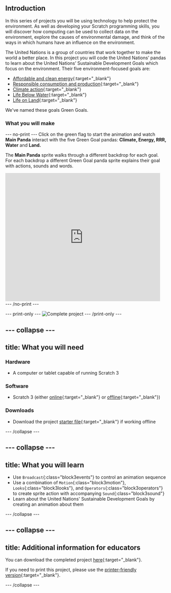 ## Introduction

In this series of projects you will be using technology to help protect the environment. As well as developing your Scratch programming skills, you will discover how computing can be used to collect data on the environment, explore the causes of environmental damage, and think of the ways in which humans have an influence on the environment.

The United Nations is a group of countries that work together to make the world a better place. In this project you will code the United Nations’ pandas to learn about the United Nations’ Sustainable Development Goals which focus on the environment. Their five environment-focused goals are:
+ [Affordable and clean energy](https://www.undp.org/content/undp/en/home/sustainable-development-goals/goal-7-affordable-and-clean-energy.html){:target="_blank"}
+ [Responsible consumption and production](https://www.undp.org/content/undp/en/home/sustainable-development-goals/goal-12-responsible-consumption-and-production.html){:target="_blank"}
+ [Climate action](https://www.undp.org/content/undp/en/home/sustainable-development-goals/goal-13-climate-action.html){:target="_blank"}
+ [Life Below Water](https://www.undp.org/content/undp/en/home/sustainable-development-goals/goal-14-life-below-water.html){:target="_blank"}
+ [Life on Land](https://www.undp.org/content/undp/en/home/sustainable-development-goals/goal-15-life-on-land.html){:target="_blank"}

We've named these goals Green Goals.

### What you will make

--- no-print ---
Click on the green flag to start the animation and watch **Main Panda** interact with the five Green Goal pandas: **Climate, Energy, RRR, Water** and **Land.**

The **Main Panda** sprite walks through a different backdrop for each goal. For each backdrop a different Green Goal panda sprite explains their goal with actions, sounds and words.

<div class="scratch-preview">
  <iframe allowtransparency="true" width="485" height="402" src="https://scratch.mit.edu/projects/embed/423884556/?autostart=false" frameborder="0"></iframe>
</div>
--- /no-print ---

--- print-only ---
![Complete project](images/showcase_static.png)
--- /print-only ---

--- collapse ---
---
title: What you will need
---
### Hardware

+ A computer or tablet capable of running Scratch 3

### Software

+ Scratch 3 (either [online](https://scratch.mit.edu/){:target="_blank"} or [offline](https://scratch.mit.edu/download){:target="_blank"})

### Downloads

+ Download the project [starter file](http://rpf.io/p/en/projectName-go){:target="_blank"} if working offline

--- /collapse ---

--- collapse ---
---
title: What you will learn
---

+ Use `Broadcast`{:class="block3events"} to control an animation sequence
+ Use a combination of `Motion`{:class="block3motion"}, `Looks`{:class="block3looks"}, and `Operators`{:class="block3operators"} to create sprite action with accompanying `Sound`{:class="block3sound"}
+ Learn about the United Nations' Sustainable Development Goals by creating an animation about them

--- /collapse ---

--- collapse ---
---
title: Additional information for educators
---

You can download the completed project [here](http://rpf.io/p/en/projectName-get){:target="_blank"}.

If you need to print this project, please use the [printer-friendly version](https://projects.raspberrypi.org/en/projects/green-goals/print){:target="_blank"}.

--- /collapse ---
